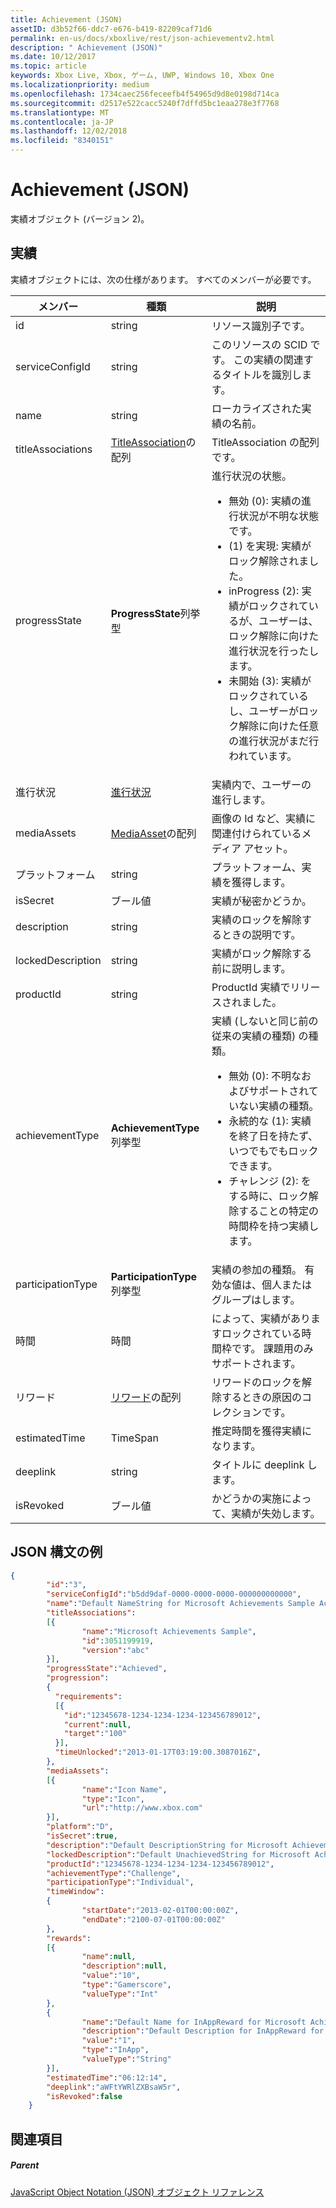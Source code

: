 ```yaml
---
title: Achievement (JSON)
assetID: d3b52f66-ddc7-e676-b419-82209caf71d6
permalink: en-us/docs/xboxlive/rest/json-achievementv2.html
description: " Achievement (JSON)"
ms.date: 10/12/2017
ms.topic: article
keywords: Xbox Live, Xbox, ゲーム, UWP, Windows 10, Xbox One
ms.localizationpriority: medium
ms.openlocfilehash: 1734caec256feceefb4f54965d9d8e0198d714ca
ms.sourcegitcommit: d2517e522cacc5240f7dffd5bc1eaa278e3f7768
ms.translationtype: MT
ms.contentlocale: ja-JP
ms.lasthandoff: 12/02/2018
ms.locfileid: "8340151"
---
```

# <a name="achievement-json"></a>Achievement (JSON)
実績オブジェクト (バージョン 2)。
<a id="ID4EN"></a>


## <a name="achievement"></a>実績

実績オブジェクトには、次の仕様があります。 すべてのメンバーが必要です。

| メンバー| 種類| 説明|
| --- | --- | --- |
| id| string| リソース識別子です。|
| serviceConfigId| string| このリソースの SCID です。 この実績の関連するタイトルを識別します。 |
| name| string| ローカライズされた実績の名前。|
| titleAssociations| [TitleAssociation](json-titleassociation.md)の配列| TitleAssociation の配列です。|
| progressState| **ProgressState**列挙型| 進行状況の状態。 <ul><li>無効 (0): 実績の進行状況が不明な状態です。</li><li>(1) を実現: 実績がロック解除されました。</li><li>inProgress (2): 実績がロックされているが、ユーザーは、ロック解除に向けた進行状況を行ったします。</li><li>未開始 (3): 実績がロックされているし、ユーザーがロック解除に向けた任意の進行状況がまだ行われています。</li></ul> | 
| 進行状況| [進行状況](json-progression.md)| 実績内で、ユーザーの進行します。|
| mediaAssets| [MediaAsset](json-mediaasset.md)の配列| 画像の Id など、実績に関連付けられているメディア アセット。 |
| プラットフォーム| string| プラットフォーム、実績を獲得します。|
| isSecret| ブール値| 実績が秘密かどうか。|
| description| string| 実績のロックを解除するときの説明です。|
| lockedDescription| string| 実績がロック解除する前に説明します。|
| productId| string| ProductId 実績でリリースされました。|
| achievementType| **AchievementType**列挙型| 実績 (しないと同じ前の従来の実績の種類) の種類。 <ul><li>無効 (0): 不明なおよびサポートされていない実績の種類。</li><li>永続的な (1): 実績を終了日を持たず、いつでもでもロックできます。</li><li>チャレンジ (2): をする時に、ロック解除することの特定の時間枠を持つ実績します。</li></ul> |
| participationType| **ParticipationType**列挙型| 実績の参加の種類。 有効な値は、個人またはグループはします。|
| 時間| 時間| によって、実績がありますロックされている時間枠です。 課題用のみサポートされます。|
| リワード| [リワード](json-reward.md)の配列| リワードのロックを解除するときの原因のコレクションです。|
| estimatedTime| TimeSpan| 推定時間を獲得実績になります。|
| deeplink| string| タイトルに deeplink します。|
| isRevoked| ブール値| かどうかの実施によって、実績が失効します。|

<a id="ID4EIAAC"></a>


## <a name="sample-json-syntax"></a>JSON 構文の例


```json
{
        "id":"3",
        "serviceConfigId":"b5dd9daf-0000-0000-0000-000000000000",
        "name":"Default NameString for Microsoft Achievements Sample Achievement 3",
        "titleAssociations":
        [{
                "name":"Microsoft Achievements Sample",
                "id":3051199919,
                "version":"abc"
        }],
        "progressState":"Achieved",
        "progression":
        {
          "requirements":
          [{
            "id":"12345678-1234-1234-1234-123456789012",
            "current":null,
            "target":"100"
          }],
          "timeUnlocked":"2013-01-17T03:19:00.3087016Z",
        },
        "mediaAssets":
        [{
                "name":"Icon Name",
                "type":"Icon",
                "url":"http://www.xbox.com"
        }],
        "platform":"D",
        "isSecret":true,
        "description":"Default DescriptionString for Microsoft Achievements Sample Achievement 3",
        "lockedDescription":"Default UnachievedString for Microsoft Achievements Sample Achievement 3",
        "productId":"12345678-1234-1234-1234-123456789012",
        "achievementType":"Challenge",
        "participationType":"Individual",
        "timeWindow":
        {
                "startDate":"2013-02-01T00:00:00Z",
                "endDate":"2100-07-01T00:00:00Z"
        },
        "rewards":
        [{
                "name":null,
                "description":null,
                "value":"10",
                "type":"Gamerscore",
                "valueType":"Int"
        },
        {
                "name":"Default Name for InAppReward for Microsoft Achievements Sample Achievement 3",
                "description":"Default Description for InAppReward for Microsoft Achievements Sample Achievement 3",
                "value":"1",
                "type":"InApp",
                "valueType":"String"
        }],
        "estimatedTime":"06:12:14",
        "deeplink":"aWFtYWRlZXBsaW5r",
        "isRevoked":false
    }

```


<a id="ID4ERAAC"></a>


## <a name="see-also"></a>関連項目

<a id="ID4ETAAC"></a>


##### <a name="parent"></a>Parent

[JavaScript Object Notation (JSON) オブジェクト リファレンス](atoc-xboxlivews-reference-json.md)
